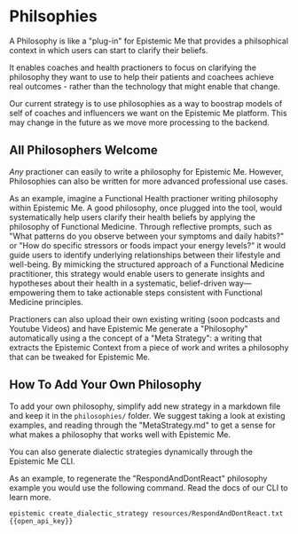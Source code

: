 # Philsophies

A Philosophy is like a "plug-in" for Epistemic Me that provides a philsophical context in which users can start to clarify their beliefs.

It enables coaches and health practioners to focus on clarifying the philosophy they want to use to help their patients and coachees achieve real outcomes - rather than the technology that might enable that change.

Our current strategy is to use philosophies as a way to boostrap models of self of coaches and influencers we want on the Epistemic Me platform. This may change in the future as we move more processing to the backend.

## All Philosophers Welcome

*Any* practioner can easily to write a philosophy for Epistemic Me. However, Philosophies can also be written for more advanced professional use cases.

As an example, imagine a Functional Health practioner writing philosophy within Epistemic Me. A good philosophy, once plugged into the tool, would systematically help users clarify their health beliefs by applying the philosophy of Functional Medicine. Through reflective prompts, such as "What patterns do you observe between your symptoms and daily habits?" or "How do specific stressors or foods impact your energy levels?" it would guide users to identify underlying relationships between their lifestyle and well-being. By mimicking the structured approach of a Functional Medicine practitioner, this strategy would enable users to generate insights and hypotheses about their health in a systematic, belief-driven way—empowering them to take actionable steps consistent with Functional Medicine principles.

Practioners can also upload their own existing writing (soon podcasts and Youtube Videos) and have Epistemic Me generate a "Philosophy" automatically using a the concept of a "Meta Strategy": a writing that extracts the Epistemic Context from a piece of work and writes a philosophy that can be tweaked for Epistemic Me. 

## How To Add Your Own Philosophy

To add your own philosophy, simplify add new strategy in a markdown file and keep it in the `philosophies/` folder. We suggest taking a look at existing examples, and reading through the "MetaStrategy.md" to get a sense for what makes a philosophy that works well with Epistemic Me. 

You can also generate dialectic strategies dynamically through the Epistemic Me CLI.

As an example, to regenerate the "RespondAndDontReact" philosophy example you would use the following command. Read the docs of our CLI to learn more.

``epistemic create_dialectic_strategy resources/RespondAndDontReact.txt {{open_api_key}}``

